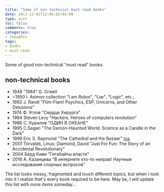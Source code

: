 ```yaml
---
title: "Some of non technical must read books"
date: 2017-12-01T12:06:02+03:00
type: post
toc: false
comments: true
categories:
- thoughts
tags:
- books
- must-read
---
```


Some of good non-technical "must read" books:

<!--more-->

## non-technical books

- 1949 "1984" G. Orwell
- ~1950 I. Asimov collection "I am Robot", "Liar", "Logic", etc.;
- 1982 J. Randi "Flim-Flam! Psychics, ESP, Unicorns, and Other Delusions"
- 1974 Ф. Углов "Сердце Хирурга"
- 1984 Steven Levy "Hackers. Heroes of computers revolution"
- 1986 C. Курилов "ОДИН В ОКЕАНЕ"
- 1995 C.Sagan "The Demon-Haunted World: Science as a Candle in the Dark"
- 1999 Eric S. Raymond "The Cathedral and the Bazaar" [rus](http://lib.ru/LINUXGUIDE/bazar.txt)
- 2001 Torvalds, Linus; Diamond, David "Just For Fun: The Story of an Accidental Revolutionary"
- 2004 Бѐрд Киви "Гигабайты власти"
- 2016 А. Казанцева "В интернете кто-то неправ! Научные исследования спорных вопросов"


The list looks messy, fragmented and touch different topics, but when I look into it I realize that's every book required to be here. May be, I will update this list with more items someday...

